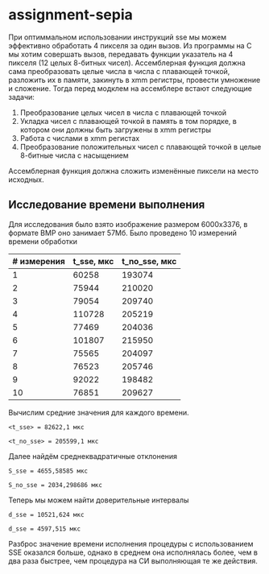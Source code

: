 # assignment-sepia

При оптиммальном использовании инструкций sse мы можем эффективно обработать 4 пикселя за один вызов. 
Из программы на C мы хотим совершать вызов, передавать функции указатель на 4 пикселя (12 целых 8-битных чисел).
Ассемблерная функция должна сама преобразовать целые числа в числа с плавающей точкой, разложить их в памяти, закинуть в xmm регистры, провести умножение и сложение. Тогда перед модклем на ассемблере встают следующие задачи: 
1. Преобразование целых чисел в числа с плавающей точкой
1. Укладка чисел с плавающей точкой в память в том порядке, в котором они должны быть загружены в xmm регистры
1. Работа с числами в xmm регистах
1. Преобразование положительных чисел с плавающей точкой в целые 8-битные числа с насыщением

Ассемблерная функция должна сложить изменённые пиксели на место исходных.

## Исследование времени выполнения
Для исследования было взято изображение размером 6000x3376, в формате BMP оно занимает 57Мб. Было проведено 10 измерений времени обработки

|# измерения|t_sse, мкс|t_no_sse, мкс|
|-----------|----------|-------------|
|1|60258|193074
|2|75944|210020
|3|79054|209740
|4|110728|205219
|5|77469|204036
|6|101807|215950
|7|75565|204097
|8|76523|205746
|9|92022|198482
|10|76851|209627

Вычислим средние значения для каждого времени. 

`<t_sse> = 82622,1 мкс`

`<t_no_sse> = 205599,1 мкс`

Далее найдём среднеквадратичные отклонения

`S_sse = 4655,58585 мкс`

`S_no_sse = 2034,298686 мкс`

Теперь мы можем найти доверительные интервалы

`d_sse = 10521,624 мкс`

`d_sse = 4597,515 мкс`

Разброс значение времени исполнения процедуры с использованием SSE оказался больше, однако в среднем она исполнялась более, чем в два раза быстрее, чем процедура на СИ выполняющая те же действия.

